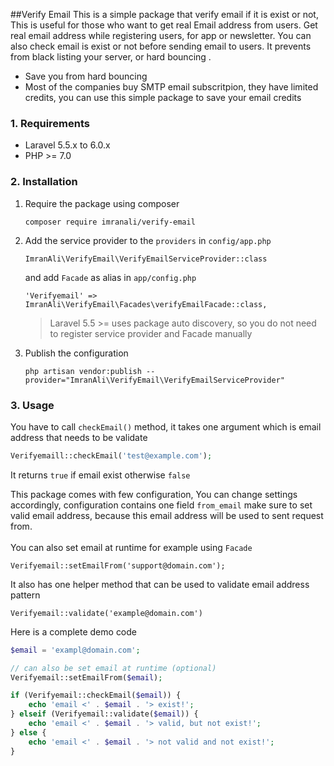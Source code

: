 ##Verify Email 
This is a simple package that verify email if it is exist or not, This is useful for those who want to get real Email address from users. Get real email address while registering users, for app or newsletter. You can also check email is exist or not before sending email to users. It prevents from black listing your server, or hard bouncing .

* Save you from hard bouncing
* Most of the companies buy SMTP email subscritpion, they have limited credits, you can use this simple package to save your email credits

### 1. Requirements
* Laravel 5.5.x to 6.0.x
* PHP >= 7.0

### 2. Installation
1. Require the package using composer 
    ~~~
    composer require imranali/verify-email
    ~~~
2. Add the service provider to the <code>providers</code> in <code>config/app.php</code>

    ~~~
    ImranAli\VerifyEmail\VerifyEmailServiceProvider::class
    ~~~
    and  add <code>Facade</code> as alias in <code>app/config.php</code>
    ~~~
    'Verifyemail' => ImranAli\VerifyEmail\Facades\verifyEmailFacade::class,
    ~~~
    > Laravel 5.5 >= uses package auto discovery, so you do not need to register service provider and Facade manually
3. Publish the configuration
    ~~~
    php artisan vendor:publish --provider="ImranAli\VerifyEmail\VerifyEmailServiceProvider"
    ~~~
### 3. Usage
You have to call <code>checkEmail()</code> method, it takes one argument which is email address that needs to be validate
~~~php
Verifyemaill::checkEmail('test@example.com');
~~~
It returns <code>true</code> if email exist otherwise <code>false</code>

This package comes with few configuration, You can change settings accordingly, configuration contains one field <code>from_email</code> make sure to set valid email address, because this email address will be used to sent request from.
<br><br>
You can also set email at runtime for example using <code>Facade</code> 
~~~
Verifyemail::setEmailFrom('support@domain.com');
~~~

It also has one helper method that can be used to validate email address pattern
~~~
Verifyemail::validate('example@domain.com')
~~~

Here is a complete demo code
~~~php
$email = 'exampl@domain.com';

// can also be set email at runtime (optional)
Verifyemail::setEmailFrom($email);

if (Verifyemail::checkEmail($email)) {
    echo 'email <' . $email . '> exist!';
} elseif (Verifyemail::validate($email)) {
    echo 'email <' . $email . '> valid, but not exist!';
} else {
    echo 'email <' . $email . '> not valid and not exist!';
}
~~~